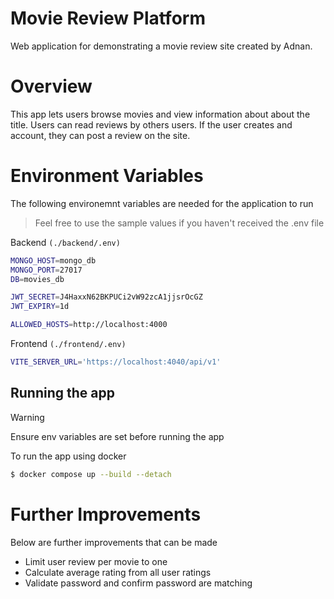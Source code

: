 # Movie Review Platform

Web application for demonstrating a movie review site created by Adnan.

# Overview

This app lets users browse movies and view information about about the title. Users can read reviews by others users. If the user creates and account, they can post a review on the site.

# Environment Variables

The following environemnt variables are needed for the application to run

> Feel free to use the sample values if you haven't received the .env file

Backend `(./backend/.env)`

```sh
MONGO_HOST=mongo_db
MONGO_PORT=27017
DB=movies_db

JWT_SECRET=J4HaxxN62BKPUCi2vW92zcA1jjsrOcGZ
JWT_EXPIRY=1d

ALLOWED_HOSTS=http://localhost:4000
```

Frontend `(./frontend/.env)`

```sh
VITE_SERVER_URL='https://localhost:4040/api/v1'
```

## Running the app

> [!WARNING]
> Ensure env variables are set before running the app

To run the app using docker

```sh
$ docker compose up --build --detach
```

# Further Improvements

Below are further improvements that can be made

- Limit user review per movie to one
- Calculate average rating from all user ratings
- Validate password and confirm password are matching
